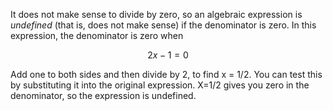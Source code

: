 It does not make sense to divide by zero, so an algebraic expression is
*undefined* (that is, does not make sense) if the denominator is zero.
In this expression, the denominator is zero when

$$2x - 1 = 0$$

Add one to both sides and then divide by 2, to find x = 1/2. You can
test this by substituting it into the original expression. X=1/2 gives
you zero in the denominator, so the expression is undefined.
